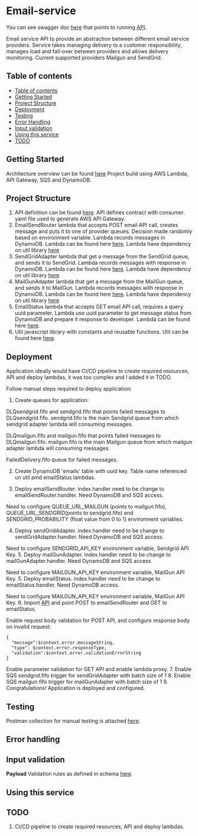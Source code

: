 # Email-service
You can see swagger doc [here](https://app.swaggerhub.com/apis/ToliTest/EmailService/1.0.1) that points to running [API](https://jk8ncbovj6.execute-api.us-east-2.amazonaws.com/test/).

Email service API to provide an abstraction between different email service providers. Service takes managing delivery to a customer responsibility, manages load and fail-over between providers and allows delivery monitoring. Current supported providers Mailgun and SendGrid.  

## Table of contents
  * [Table of contents](#table-of-contents)
  * [Getting Started](#Getting-Started)
  * [Project Structure](#Project-Structure) 
  * [Deployment](#Deployment)  
  * [Testing](#testing)
  * [Error Handling](#error-handling)
  * [Input validation](#input-validation)
  * [Using this service](#using-this-service)
  * [TODO](#TODO)

## Getting Started
Architecture overview can be found [here](https://github.com/leuchankaau/email-service/blob/master/ARCHITECTURE.md)
Project build using AWS Lambda, API Gateway, SQS and DynamoDB.
## Project Structure
1. API definition can be found [here](https://github.com/leuchankaau/email-service/blob/master/api/openapi.yaml). API defines contract with consumer. yaml file used to generate AWS API Gateway.
2. EmailSendRouter lambda that accepts POST email API call, creates message and puts it to one of provider queues.
Decision made randomly based on environment variable. Lambda records messages in DynamoDB.
Lambda can be found here [here](https://github.com/leuchankaau/email-service/blob/master/src/emailSendRouter.js). 
Lambda have dependency on util library [here](https://github.com/leuchankaau/email-service/blob/master/src/util.js)
3. SendGridAdapter lambda that get a message from the SendGrid queue, and sends it to SendGrid. 
Lambda records messages with response in DynamoDB. 
Lambda can be found here [here](https://github.com/leuchankaau/email-service/blob/master/src/sendGridAdapter.js). 
Lambda have dependency on util library [here](https://github.com/leuchankaau/email-service/blob/master/src/util.js)
4. MailGunAdapter lambda that get a message from the MailGun queue, and sends it to MailGun. 
Lambda records messages with response in DynamoDB. 
Lambda can be found here [here](https://github.com/leuchankaau/email-service/blob/master/src/mailGunAdapter.js). 
Lambda have dependency on util library [here](https://github.com/leuchankaau/email-service/blob/master/src/util.js)
5. EmailStatus lambda that  accepts GET email API call, requires a query uuid parameter.
Lambda use uuid parameter to get message status from DynamoDB and prepare it response to developer. 
Lambda can be found here [here](https://github.com/leuchankaau/email-service/blob/master/src/emailStatus.js). 
6. Util javascript library with constants and reusable functions. 
Util can be found here [here](https://github.com/leuchankaau/email-service/blob/master/src/util.js). 
## Deployment
Application ideally would have CI/CD pipeline to create required resources, API and deploy lambdas, it was too complex and I added it in TODO. 

Follow manual steps required to deploy application:  
1. Create queues for application: 

DLQsendgrid.fifo and sendgrid.fifo that points failed messages to DLQsendgrid.fifo.
sendgrid.fifo is the main Sendgrid queue from which sendgrid adapter lambda will consuming messages. 

DLQmailgun.fifo and mailgun.fifo that points failed messages to DLQmailgun.fifo.
mailgun.fifo is the main Mailgun queue from which mailgun adapter lambda will consuming messages. 

FailedDelivery.fifo queue for failed messages.

2. Create DynamoDB 'emails' table with uuid key. Table name referenced un util amd emailStatus lambdas.

3. Deploy emailSendRouter. index.handler need to be change to emailSendRouter.handler. Need DynamoDB and SQS access.

Need to configure QUEUE_URL_MAILGUN (points to mailgun.fifo), QUEUE_URL_SENDGRID(points to sendgrid.fifo) and SENDGRID_PROBABILITY (float value from 0 to 1) environment variables.

4. Deploy sendGridAdapter. index.handler need to be change to sendGridAdapter.handler.  Need DynamoDB and SQS access.

Need to configure SENDGRID_API_KEY environment variable, Sendgrid API Key.
5. Deploy mailGunAdapter. index.handler need to be change to mailGunAdapter.handler.  Need DynamoDB and SQS access.

Need to configure MAILGUN_API_KEY environment variable, MailGun API Key.
5. Deploy emailStatus. index.handler need to be change to emailStatus.handler. Need DynamoDB access.

Need to configure MAILGUN_API_KEY environment variable, MailGun API Key.
6. Import [API](https://github.com/leuchankaau/email-service/blob/master/api/openapi.yaml) and point POST to emailSendRouter and GET to emailStatus.
 
 Enable request body validation for POST API, and configure response body on invalid request:
```
{
  "message":$context.error.messageString, 
  "type": $context.error.responseType, 
  "validation":$context.error.validationErrorString
}
``` 
 Enable parameter validation for GET API and enable lambda proxy.
7. Enable SQS sendgrid.fifo trigger for sendGridAdapter with batch size of 1 
8. Enable SQS mailgun.fifo trigger for mailGunAdapter with batch size of 1 
9. Congratulations! Application is deployed and configured.
## Testing
Postman collection for manual testing is attached [here](https://github.com/leuchankaau/email-service/blob/master/email.postman_collection.json).
## Error handling
## Input validation
**Payload**
Validation rules as defined in schema [here](https://app.swaggerhub.com/apis/ToliTest/EmailService/1.0.1).
## Using this service
## TODO
1. CI/CD pipeline to create required resources, API and deploy lambdas.